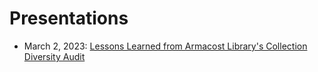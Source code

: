 # Presentations
- March 2, 2023: [Lessons Learned from Armacost Library's Collection Diversity Audit](https://sanjeet-mann.github.io/slides/lessons.html)
